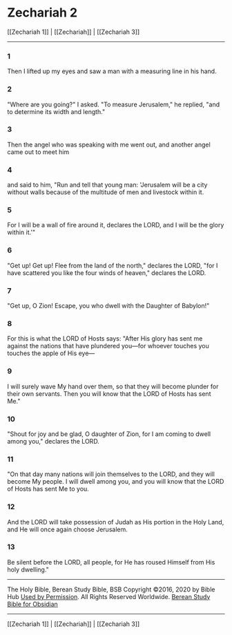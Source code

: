 # Zechariah 2

[[Zechariah 1]] | [[Zechariah]] | [[Zechariah 3]]

---

### 1
Then I lifted up my eyes and saw a man with a measuring line in his hand.

### 2
"Where are you going?" I asked. "To measure Jerusalem," he replied, "and to determine its width and length."

### 3
Then the angel who was speaking with me went out, and another angel came out to meet him

### 4
and said to him, "Run and tell that young man: 'Jerusalem will be a city without walls because of the multitude of men and livestock within it.

### 5
For I will be a wall of fire around it, declares the LORD, and I will be the glory within it.'"

### 6
"Get up! Get up! Flee from the land of the north," declares the LORD, "for I have scattered you like the four winds of heaven," declares the LORD.

### 7
"Get up, O Zion! Escape, you who dwell with the Daughter of Babylon!"

### 8
For this is what the LORD of Hosts says: "After His glory has sent me against the nations that have plundered you—for whoever touches you touches the apple of His eye—

### 9
I will surely wave My hand over them, so that they will become plunder for their own servants. Then you will know that the LORD of Hosts has sent Me."

### 10
"Shout for joy and be glad, O daughter of Zion, for I am coming to dwell among you," declares the LORD.

### 11
"On that day many nations will join themselves to the LORD, and they will become My people. I will dwell among you, and you will know that the LORD of Hosts has sent Me to you.

### 12
And the LORD will take possession of Judah as His portion in the Holy Land, and He will once again choose Jerusalem.

### 13
Be silent before the LORD, all people, for He has roused Himself from His holy dwelling."

---

The Holy Bible, Berean Study Bible, BSB
Copyright ©2016, 2020 by Bible Hub
[Used by Permission](https://berean.bible/terms.htm). All Rights Reserved Worldwide.
[Berean Study Bible for Obsidian](https://github.com/gapmiss/berean-study-bible-for-obsidian)

---

[[Zechariah 1]] | [[Zechariah]] | [[Zechariah 3]]

